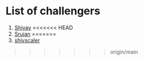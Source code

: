 # List of challengers
1. [Shivay](https://github.com/shivaylamba)
<<<<<<< HEAD
2. [Srujan](https://github.com/srujan0404)
=======
2. [shivscaler](http://github.com/shivscaler)
>>>>>>> origin/main
